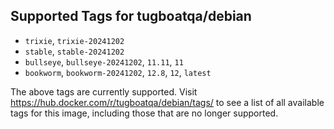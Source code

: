 ## Supported Tags for tugboatqa/debian

* `trixie`, `trixie-20241202`
* `stable`, `stable-20241202`
* `bullseye`, `bullseye-20241202`, `11.11`, `11`
* `bookworm`, `bookworm-20241202`, `12.8`, `12`, `latest`

The above tags are currently supported. Visit https://hub.docker.com/r/tugboatqa/debian/tags/ to see a list of all available tags for this image, including those that are no longer supported.
